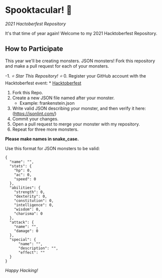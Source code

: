 # Spooktacular! 🎃
*2021 Hactoberfest Repository*

It's that time of year again! Welcome to my 2021 Hacktoberfest Repository.

## How to Participate
This year we'll be creating monsters. JSON monsters! Fork this repository and make a pull request for each of your monsters.

-1. *⭐ Star This Repository! ⭐*
0. Register your GitHub account with the Hacktoberfest event: 
    * [Hacktoberfest](https://hacktoberfest.digitalocean.com/)
1. Fork this Repo.
2. Create a new JSON file named after your monster.
    * Example: frankenstein.json
3. Write valid JSON describing your monster, and then verify it here: (https://jsonlint.com/)
4. Commit your changes.
5. Open a pull request to merge your monster with my repository.
6. Repeat for three more monsters.

**Please make names in snake_case.**

Use this format for JSON monsters to be valid:

```
{
  "name": "",
  "stats": {
    "hp": 0,
    "ac": 0,
    "speed": 0
  },
  "abilities": {
    "strength": 0,
    "dexterity": 0,
    "constitution": 0,
    "intelligence": 0,
    "wisdom": 0,
    "charisma": 0
  },
  "attack": {
    "name": "",
    "damage": 0
  },
  "special": {
      "name": "",
      "description": "",
      "effect": ""
  }
}
```

*Happy Hacking!*
